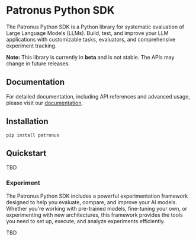 # Patronus Python SDK

The Patronus Python SDK is a Python library for systematic evaluation of Large Language Models (LLMs).
Build, test, and improve your LLM applications with customizable tasks, evaluators, and comprehensive experiment tracking.

**Note:** This library is currently in **beta** and is not stable. The APIs may change in future releases.

## Documentation

For detailed documentation, including API references and advanced usage, please visit our [documentation](https://docs.patronus.ai/docs/experimentation-framework).

## Installation

```shell
pip install patronus
```

## Quickstart

TBD

### Experiment

The Patronus Python SDK includes a powerful experimentation framework designed to help you evaluate, compare, and improve your AI models.
Whether you're working with pre-trained models, fine-tuning your own, or experimenting with new architectures,
this framework provides the tools you need to set up, execute, and analyze experiments efficiently.

 TBD
